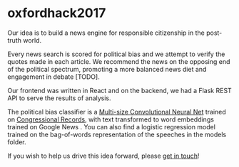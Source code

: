 # oxfordhack2017

Our idea is to build a news engine for responsible citizenship in the post-truth world.

Every news search is scored for political bias and we attempt to verify the quotes made in each article. We recommend the news on the opposing end of the political spectrum, promoting a more balanced news diet and engagement in debate [TODO].

Our frontend was written in React and on the backend, we had a Flask REST API to serve the results of analysis.

The political bias classifier is a [Multi-size Convolutional Neural Net](https://arxiv.org/pdf/1603.04513.pdf) trained on [Congressional Records](http://www.icpsr.umich.edu/icpsrweb/ICPSR/studies/33501), with text transformed to word embeddings trained on Google News . You can also find a logistic regression model trained on the bag-of-words representation of the speeches in the models folder.

If you wish to help us drive this idea forward, please [get in touch](nguyendatkhac@gmail.com)!

